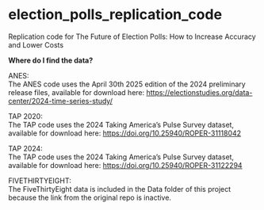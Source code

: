 # election_polls_replication_code
Replication code for The Future of Election Polls: How to Increase Accuracy and Lower Costs

**Where do I find the data?**

ANES: <br>
The ANES code uses the April 30th 2025 edition of the 2024 preliminary release files, available for download here: https://electionstudies.org/data-center/2024-time-series-study/

TAP 2020: <br>
The TAP code uses the 2024 Taking America’s Pulse Survey dataset, available for download here: 
https://doi.org/10.25940/ROPER-31118042 

TAP 2024: <br> 
The TAP code uses the 2024 Taking America’s Pulse Survey dataset, available for download here: 
https://doi.org/10.25940/ROPER-31122294 

FIVETHIRTYEIGHT: <br> 
The FiveThirtyEight data is included in the Data folder of this project because the link from the original repo is inactive. 

